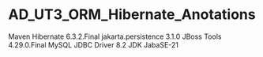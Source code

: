 # AD_UT3_ORM_Hibernate_Anotations
Maven
Hibernate 6.3.2.Final
jakarta.persistence 3.1.0
JBoss Tools 4.29.0.Final
MySQL JDBC Driver 8.2
JDK JabaSE-21
